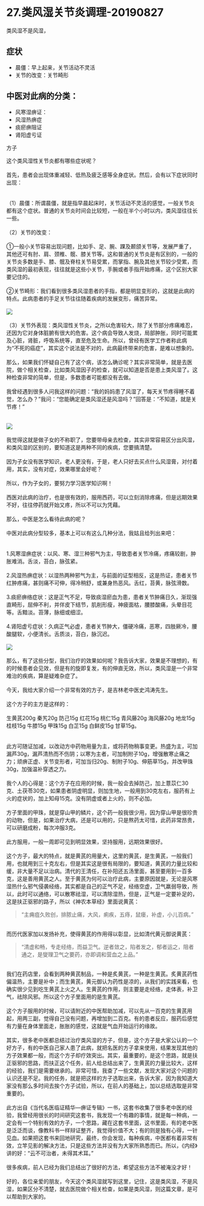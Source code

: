 # 27.类风湿关节炎调理-20190827

类风湿不是风湿，


<a name="rLl9P"></a>
## 症状

- 晨僵：早上起来，关节活动不灵活
- 关节的改变：关节畸形

<a name="ZsagM"></a>
## 中医对此病的分类：

- 风寒湿痹证：
- 风湿热痹症
- 痰瘀痹阻证
- 肾阳虚亏证


方子

这个类风湿性关节炎都有哪些症状呢？<br />
<br />首先，患者会出现体重减轻、低热及疲乏感等全身症状。然后，会有以下症状同时出现：<br />
<br /> <br />（1）晨僵：所谓晨僵，就是指早晨起床时，关节活动不灵活的感觉，一般关节炎都有这个症状。普通的关节炎时间会比较短，一般在半个小时以内，类风湿往往长一些。<br />
<br />（2）关节的改变：<br />
<br />①一般小关节容易出现问题，比如手、足、腕、踝及颞颌关节等，发展严重了，其他还可有肘、肩、颈椎、髋、膝关节等。这和普通的关节炎是有区别的，一般的关节炎多数是手、膝、髋及脊柱关节易受累，而掌指、腕及其他关节较少受累，而类风湿的最初表现，往往就是这些小关节，手腕或者手指开始疼痛，这个区别大家要记住的。<br />
<br />②关节畸形：我们看到很多类风湿患者的手指，都是明显变形的，这就是此病的特点。此病患者的手足关节往往随着疾病的发展变形，痛苦异常。<br />
<br />![](https://cdn.nlark.com/yuque/0/2019/jpeg/101800/1566914717364-439c7fc8-037f-48b6-874c-897cef5a71b3.jpeg#align=left&display=inline&height=305&originHeight=960&originWidth=1280&size=0&status=done&width=407)<br />
<br />（3）关节外表现：类风湿性关节炎，之所以危害较大，除了关节部分疼痛难忍，还因为它对身体脏腑有很大的危害。这个病会导致人发烧，局部肿胀，同时可能累及心脏，肾脏，呼吸系统等，直至危及生命。所以，曾经有医学工作者称此病为“不死的癌症”，其实这个说法是不对的，此病最终带来的危害，是难以想象的。<br />
<br />那么，如果我们怀疑自己有了这个病，该怎么确诊呢？其实非常简单，就是去医院，做个相关检查，比如类风湿因子的检查，就可以知道是否是患上类风湿了。这种检查非常的简单，但是，多数患者可能都没有去做。<br />
<br />我曾经遇到很多人问我这样的问题：“我的妈妈患了风湿了，每天关节疼得睡不着觉，怎么办？”我问：“您能确定是类风湿还是风湿吗？”回答是：“不知道，就是关节疼！”<br />
<br /> <br />![](https://cdn.nlark.com/yuque/0/2019/jpeg/101800/1566914717374-d9845b0a-4945-4b7b-89ed-3799d625ab46.jpeg#align=left&display=inline&height=200&originHeight=500&originWidth=900&size=0&status=done&width=359)<br />
<br />我觉得这就是做子女的不称职了，您要带母亲去检查，其实非常容易区分出风湿，和类风湿的区别的，要知道这是两种不同的疾病，您要搞清楚。<br />
<br />因为子女没有医学知识，老人更没有，于是，老人只好去买点什么风湿膏，对付着用，其实，没有对症，效果哪里会好呢？<br />
<br />所以，作为子女的，要努力学习医学知识啊！<br />
<br />西医对此病的治疗，也是很有效的，服用西药，可以立刻消除疼痛，但是远期效果不好，往往停药就开始又疼，所以不可以为凭藉。<br /> <br />那么，中医是怎么看待此病的呢？<br />
<br />中医对此病分型较多，基本上可以有这么几种分法，我姑且给列出来吧：<br />
<br /> <br />1.风寒湿痹症状：以风、寒、湿三种邪气为主，导致患者关节冷痛，疼痛较剧，肿胀难消。舌淡，苔白，脉弦紧。<br />
<br />2.风湿热痹症状：以湿热两种邪气为主，与前面的证型相反，这是热证，患者关节红肿疼痛，甚则痛不可伸，得冷稍舒，或兼身热恶风。舌红，苔黄，脉弦滑数。<br />
<br />3.痰瘀痹络症状：这是正气不足，导致痰湿瘀血为患，患者关节肿痛日久，渐现强直畸形，屈伸不利，并伴皮下结节，肌削形瘦，神疲面枯，腰膝酸痛，头晕目花等。舌黯淡。苔薄，脉细或细涩。<br />
<br />4.肾阳虚亏症状：久病正气必虚，患者关节肿大，僵硬冷痛，恶寒，四肢厥冷，腰酸腿软，小便清长。舌质淡，苔白，脉沉迟。<br />
<br />![](https://cdn.nlark.com/yuque/0/2019/jpeg/101800/1566914717423-d71cb75c-5f1d-4569-b98f-35307b1bb020.jpeg#align=left&display=inline&height=530&originHeight=1600&originWidth=1200&size=0&status=done&width=397)<br />
<br />那么，有了这些分型，我们治疗的效果如何呢？我告诉大家，效果是不理想的，有的时候患者会见效，但是有的旋即复发，有的伸直无效，所以，类风湿是一个非常难治的疾病，算是疑难杂症了。<br />
<br />今天，我给大家介绍一个非常有效的方子，是吉林老中医史鸿涛先生。<br />
<br />这个方子的主方是这样的：<br />
<br />生黄芪200g 秦艽20g 防己15g 红花15g 桃仁15g 青风藤20g 海风藤20g 地龙15g 桂枝15g 牛膝15g 甲珠15g 白芷15g 白鲜皮15g 甘草15g。<br />
<br /> <br />此方可随证加减，以改动方中药物用量为主，或将药物稍事变更。热盛为主，可加漏芦30g，漏芦清热而不伤阴；以寒为主者，可加制附子10g，增强散寒止痛之力；顽痹正虚、关节变形者，可加当归20g、制附子10g、伸筋草15g，并改甲珠30g，加强温补穿透之力。<br />
<br />我个人的心得是：这个方子在应用的时候，我一般会去掉防己，加上薏苡仁30克、土茯苓30克，如果患者阴虚明显，则加生地，一般用到30克左右，服药有上火的症状的，加上知母15克。没有阴虚或者上火的，则不必加。<br />
<br />方子里面的甲珠，就是穿山甲的鳞片，这个药一般我很少用，因为穿山甲是很珍贵的动物，但是，如果治疗大病，还是可以用的，只是熬药太可惜，此药非常昂贵，可以研磨成粉，每次冲服3克。<br />
<br />此方服用，一般一周即可见到明显效果，坚持服用，远期效果很好。<br /> <br />这个方子，最大的特点，就是黄芪的用量大，这里的黄芪，是生黄芪，一般我们用，也就用到三十克左右，但是其实这是很有局限的，要知道，黄芪的力量比较和缓，非大量不足以治病。清代的王清任，在补阳还五汤里面，甚至要用到一百多克，这是善用黄芪之人。至于黄芪为何可以治疗此病，主要原因就是，无论是风寒湿热什么邪气侵袭经络，其实都是自己的正气不足，经络空虚，卫气羸弱导致，所以，此时可以通络，可以散寒祛湿，可以清除湿热，但是，正气是一定要补足的，这是扶正驱邪的路子，所以《神农本草经》里面说黄芪：<br />

> “主痈疽久败创，排脓止痛，大风，痢疾，五痔，鼠瘘，补虚，小儿百病。”


<br />而历代医家加以发扬补充，使得黄芪的作用得以彰显，比如清代黄元御说黄芪：<br />

> “清虚和畅，专走经络，而益卫气。逆者敛之，陷者发之，郁者运之，阻者通之，是燮理卫气之要药，亦即调和营血之上品。”


<br />我们在药店里，会看到两种黄芪制品，一种是炙黄芪，一种是生黄芪。炙黄芪药性偏温热，主要是补中；而生黄芪，黄元御认为药性是凉的，从我们的实践来看，也确实很少见到吃生黄芪上火之人。生黄芪的作用，则主要是走经络，走体表，补卫气，祛除风邪。所以这个方子里面用的是生黄芪。<br />
<br />这个方子服用的时候，可以请附近的中医帮助加减，可以先从一百克的生黄芪用起，用两三副，觉得自己没有问题，再增加到二百克。有的患者反应，服药后感觉有力量在身体里面走，胀胀的感觉，这就是气血开始运行的缘故。<br /> <br />其实，很多老中医都总结过治疗类风湿的方子，但是，这个方子是大家公认的一个好方子，有的中医自己家人患了此病，就把名医的方子拿来使用，结果发现其他的方子效果都一般，而这个方子却疗效突出。其实，最重要的，是这个思路，就是扶正驱邪的思路，而扶正这个任务，前人给总结出来了，生黄芪的力量比较大，这样的经验，我们是需要继承的。非常可惜，我查了一些文献，发现大家对这个问题的认识还是不足。我的任务，就是把这样的方子选取出来，告诉大家，因为我知道大家没有那么多时间去挨个方子试验，所以，在前人的基础上，加以总结选取是非常重要的。<br /> <br />此方出自《当代名医临证精华—痹证专辑》一书，这套书收集了很多老中医的经验，我曾经用很长的时间研究这套书，我发现一个有趣的事情，就是每一种病，一定会有一个特别有效的方子，一个思路，藏在这套书里面，这书里面，有的老中医是泛泛而谈，像教科书一样辩证整齐，我觉得价值不大；有的则是独有心得，一针见血。如果把这套书来回地研究，最终，你会发现，每种疾病，中医都有着非常有效，立竿见影的解决方法，只是这些方法并没有为大家所熟悉而已。所以，《内经》讲的好：“云不可治者，未得其术耳。”<br />
<br />很多疾病，前人已经为我们总结出了很好的方法，希望这些方法不被淹没才好！<br /> <br />好的，各位亲爱的朋友，今天这个类风湿就写到这里，记住，这是类风湿，不是风湿，如果区分不清楚，就去医院做个相关检查，如果是类风湿，则这篇文章，是可以帮助到大家的。
